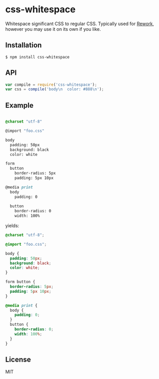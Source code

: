 # css-whitespace

  Whitespace significant CSS to regular CSS. Typically used for [Rework](https://github.com/visionmedia/rework),
  however you may use it on its own if you like.

## Installation

```
$ npm install css-whitespace
```

## API

```js
var compile = require('css-whitespace');
var css = compile('body\n  color: #888\n');
```

## Example

```css

@charset "utf-8"

@import "foo.css"

body
  padding: 50px
  background: black
  color: white

form
  button
    border-radius: 5px
    padding: 5px 10px

@media print
  body
    padding: 0
    
  button
    border-radius: 0
    width: 100%
```

yields:

```css
@charset "utf-8";

@import "foo.css";

body {
  padding: 50px;
  background: black;
  color: white;
}

form button {
  border-radius: 5px;
  padding: 5px 10px;
}

@media print {
  body {
    padding: 0;
  }
  button {
    border-radius: 0;
    width: 100%;
  }
}
```

## License 

  MIT

